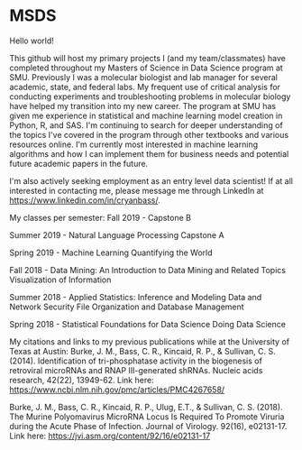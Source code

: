 # MSDS
Hello world!

This github will host my primary projects I (and my team/classmates) have completed throughout my Masters of Science in Data Science program at SMU. Previously I was a molecular biologist and lab manager for several academic, state, and federal labs. My frequent use of critical analysis for conducting experiments and troubleshooting problems in molecular biology have helped my transition into my new career. The program at SMU has given me experience in statistical and machine learning model creation in Python, R, and SAS. I'm continuing to search for deeper understanding of the topics I've covered in the program through other textbooks and various resources online. I'm currently most interested in machine learning algorithms and how I can implement them for business needs and potential future academic papers in the future.

I'm also actively seeking employment as an entry level data scientist! If at all interested in contacting me, please message me through LinkedIn at https://www.linkedin.com/in/cryanbass/.

My classes per semester:
Fall 2019 -   Capstone B

Summer 2019 - Natural Language Processing
              Capstone A

Spring 2019 - Machine Learning
              Quantifying the World
              
Fall 2018 -   Data Mining: An Introduction to Data Mining and Related Topics
              Visualization of Information
              
Summer 2018 - Applied Statistics: Inference and Modeling
              Data and Network Security
              File Organization and Database Management
              
Spring 2018 - Statistical Foundations for Data Science
              Doing Data Science


My citations and links to my previous publications while at the University of Texas at Austin:
Burke, J. M., Bass, C. R., Kincaid, R. P., & Sullivan, C. S. (2014). Identification of tri-phosphatase activity in the biogenesis of retroviral microRNAs and RNAP III-generated shRNAs. Nucleic acids research, 42(22), 13949-62.
Link here: https://www.ncbi.nlm.nih.gov/pmc/articles/PMC4267658/

Burke, J. M., Bass, C. R., Kincaid, R. P., Ulug, E.T., & Sullivan, C. S. (2018). The Murine Polyomavirus MicroRNA Locus Is Required To Promote Viruria during the Acute Phase of Infection. Journal of Virology. 92(16), e02131-17.
Link here: https://jvi.asm.org/content/92/16/e02131-17
